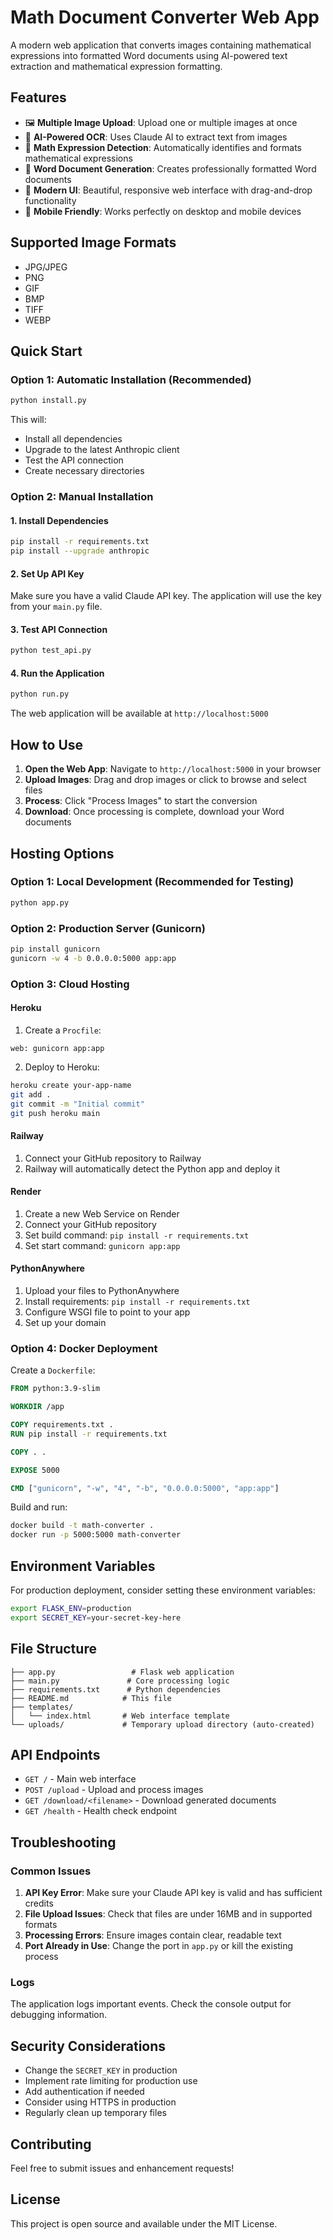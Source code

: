 # Math Document Converter Web App

A modern web application that converts images containing mathematical expressions into formatted Word documents using AI-powered text extraction and mathematical expression formatting.

## Features

- 🖼️ **Multiple Image Upload**: Upload one or multiple images at once
- 🤖 **AI-Powered OCR**: Uses Claude AI to extract text from images
- 📐 **Math Expression Detection**: Automatically identifies and formats mathematical expressions
- 📄 **Word Document Generation**: Creates professionally formatted Word documents
- 🎨 **Modern UI**: Beautiful, responsive web interface with drag-and-drop functionality
- 📱 **Mobile Friendly**: Works perfectly on desktop and mobile devices

## Supported Image Formats

- JPG/JPEG
- PNG
- GIF
- BMP
- TIFF
- WEBP

## Quick Start

### Option 1: Automatic Installation (Recommended)

```bash
python install.py
```

This will:
- Install all dependencies
- Upgrade to the latest Anthropic client
- Test the API connection
- Create necessary directories

### Option 2: Manual Installation

#### 1. Install Dependencies

```bash
pip install -r requirements.txt
pip install --upgrade anthropic
```

#### 2. Set Up API Key

Make sure you have a valid Claude API key. The application will use the key from your `main.py` file.

#### 3. Test API Connection

```bash
python test_api.py
```

#### 4. Run the Application

```bash
python run.py
```

The web application will be available at `http://localhost:5000`

## How to Use

1. **Open the Web App**: Navigate to `http://localhost:5000` in your browser
2. **Upload Images**: Drag and drop images or click to browse and select files
3. **Process**: Click "Process Images" to start the conversion
4. **Download**: Once processing is complete, download your Word documents

## Hosting Options

### Option 1: Local Development (Recommended for Testing)

```bash
python app.py
```

### Option 2: Production Server (Gunicorn)

```bash
pip install gunicorn
gunicorn -w 4 -b 0.0.0.0:5000 app:app
```

### Option 3: Cloud Hosting

#### Heroku
1. Create a `Procfile`:
```
web: gunicorn app:app
```

2. Deploy to Heroku:
```bash
heroku create your-app-name
git add .
git commit -m "Initial commit"
git push heroku main
```

#### Railway
1. Connect your GitHub repository to Railway
2. Railway will automatically detect the Python app and deploy it

#### Render
1. Create a new Web Service on Render
2. Connect your GitHub repository
3. Set build command: `pip install -r requirements.txt`
4. Set start command: `gunicorn app:app`

#### PythonAnywhere
1. Upload your files to PythonAnywhere
2. Install requirements: `pip install -r requirements.txt`
3. Configure WSGI file to point to your app
4. Set up your domain

### Option 4: Docker Deployment

Create a `Dockerfile`:

```dockerfile
FROM python:3.9-slim

WORKDIR /app

COPY requirements.txt .
RUN pip install -r requirements.txt

COPY . .

EXPOSE 5000

CMD ["gunicorn", "-w", "4", "-b", "0.0.0.0:5000", "app:app"]
```

Build and run:
```bash
docker build -t math-converter .
docker run -p 5000:5000 math-converter
```

## Environment Variables

For production deployment, consider setting these environment variables:

```bash
export FLASK_ENV=production
export SECRET_KEY=your-secret-key-here
```

## File Structure

```
├── app.py                 # Flask web application
├── main.py               # Core processing logic
├── requirements.txt      # Python dependencies
├── README.md            # This file
├── templates/
│   └── index.html       # Web interface template
└── uploads/             # Temporary upload directory (auto-created)
```

## API Endpoints

- `GET /` - Main web interface
- `POST /upload` - Upload and process images
- `GET /download/<filename>` - Download generated documents
- `GET /health` - Health check endpoint

## Troubleshooting

### Common Issues

1. **API Key Error**: Make sure your Claude API key is valid and has sufficient credits
2. **File Upload Issues**: Check that files are under 16MB and in supported formats
3. **Processing Errors**: Ensure images contain clear, readable text
4. **Port Already in Use**: Change the port in `app.py` or kill the existing process

### Logs

The application logs important events. Check the console output for debugging information.

## Security Considerations

- Change the `SECRET_KEY` in production
- Implement rate limiting for production use
- Add authentication if needed
- Consider using HTTPS in production
- Regularly clean up temporary files

## Contributing

Feel free to submit issues and enhancement requests!

## License

This project is open source and available under the MIT License. 